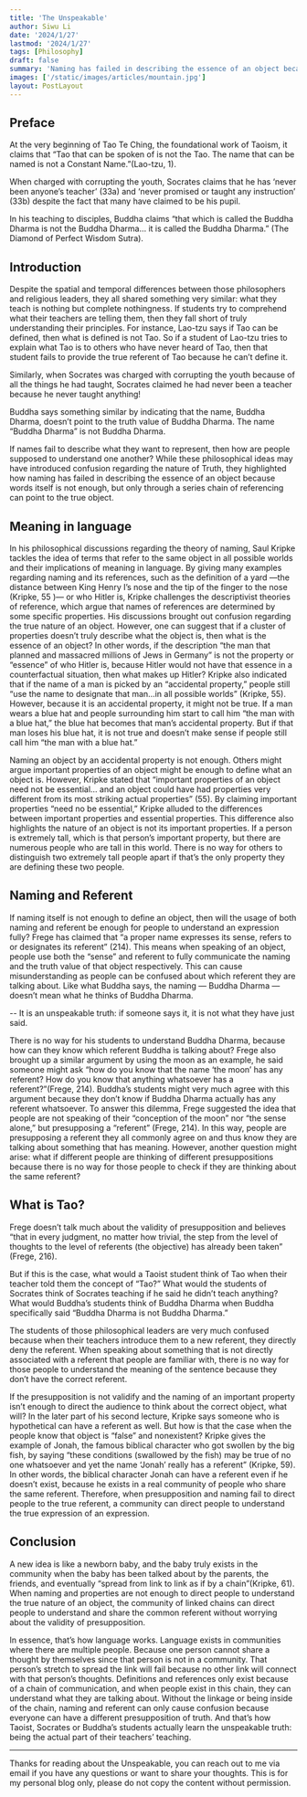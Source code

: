 ```yaml
---
title: 'The Unspeakable'
author: Siwu Li
date: '2024/1/27'
lastmod: '2024/1/27'
tags: [Philosophy]
draft: false
summary: 'Naming has failed in describing the essence of an object because words are not enough, but only through a series chain of referencing can point to the true object'
images: ['/static/images/articles/mountain.jpg']
layout: PostLayout
---
```


## Preface

At the very beginning of Tao Te Ching, the foundational work of Taoism, it claims that “Tao that can be spoken of is not the Tao. The name that can be named is not a Constant Name.”(Lao-tzu, 1).

When charged with corrupting the youth, Socrates claims that he has ‘never been anyone’s teacher’ (33a) and ‘never promised or taught any instruction’ (33b) despite the fact that many have claimed to be his pupil.

In his teaching to disciples, Buddha claims “that which is called the Buddha Dharma is not the Buddha Dharma… it is called the Buddha Dharma.” (The Diamond of Perfect Wisdom Sutra).

## Introduction

Despite the spatial and temporal differences between those philosophers and religious leaders, they all shared something very similar: what they teach is nothing but complete nothingness. If students try to comprehend what their teachers are telling them, then they fall short of truly understanding their principles. For instance, Lao-tzu says if Tao can be defined, then what is defined is not Tao. So if a student of Lao-tzu tries to explain what Tao is to others who have never heard of Tao, then that student fails to provide the true referent of Tao because he can’t define it.

Similarly, when Socrates was charged with corrupting the youth because of all the things he had taught, Socrates claimed he had never been a teacher because he never taught anything!

Buddha says something similar by indicating that the name, Buddha Dharma, doesn’t point to the truth value of Buddha Dharma. The name “Buddha Dharma” is not Buddha Dharma.

If names fail to describe what they want to represent, then how are people supposed to understand one another? While these philosophical ideas may have introduced confusion regarding the nature of Truth, they highlighted how naming has failed in describing the essence of an object because words itself is not enough, but only through a series chain of referencing can point to the true object.

## Meaning in language

In his philosophical discussions regarding the theory of naming, Saul Kripke tackles the idea of terms that refer to the same object in all possible worlds and their implications of meaning in language. By giving many examples regarding naming and its references, such as the definition of a yard —the distance between King Henry I’s nose and the tip of the finger to the nose (Kripke, 55 )— or who Hitler is, Kripke challenges the descriptivist theories of reference, which argue that names of references are determined by some specific properties. His discussions brought out confusion regarding the true nature of an object. However, one can suggest that if a cluster of properties doesn’t truly describe what the object is, then what is the essence of an object? In other words, if the description “the man that planned and massacred millions of Jews in Germany” is not the property or “essence” of who Hitler is, because Hitler would not have that essence in a counterfactual situation, then what makes up Hitler? Kripke also indicated that if the name of a man is picked by an “accidental property,” people still “use the name to designate that man…in all possible worlds” (Kripke, 55). However, because it is an accidental property, it might not be true. If a man wears a blue hat and people surrounding him start to call him “the man with a blue hat,” the blue hat becomes that man’s accidental property. But if that man loses his blue hat, it is not true and doesn’t make sense if people still call him “the man with a blue hat.”

Naming an object by an accidental property is not enough. Others might argue important properties of an object might be enough to define what an object is. However, Kripke stated that “important properties of an object need not be essential… and an object could have had properties very different from its most striking actual properties” (55). By claiming important properties “need no be essential,” Kripke alluded to the differences between important properties and essential properties. This difference also highlights the nature of an object is not its important properties. If a person is extremely tall, which is that person’s important property, but there are numerous people who are tall in this world. There is no way for others to distinguish two extremely tall people apart if that’s the only property they are defining these two people.

## Naming and Referent

If naming itself is not enough to define an object, then will the usage of both naming and referent be enough for people to understand an expression fully? Frege has claimed that “a proper name expresses its sense, refers to or designates its referent” (214). This means when speaking of an object, people use both the “sense” and referent to fully communicate the naming and the truth value of that object respectively. This can cause misunderstanding as people can be confused about which referent they are talking about. Like what Buddha says, the naming — Buddha Dharma — doesn’t mean what he thinks of Buddha Dharma.

-- It is an unspeakable truth: if someone says it, it is not what they have just said.

There is no way for his students to understand Buddha Dharma, because how can they know which referent Buddha is talking about? Frege also brought up a similar argument by using the moon as an example, he said someone might ask “how do you know that the name ‘the moon’ has any referent? How do you know that anything whatsoever has a referent?”(Frege, 214). Buddha’s students might very much agree with this argument because they don’t know if Buddha Dharma actually has any referent whatsoever. To answer this dilemma, Frege suggested the idea that people are not speaking of their “conception of the moon” nor “the sense alone,” but presupposing a “referent” (Frege, 214). In this way, people are presupposing a referent they all commonly agree on and thus know they are talking about something that has meaning. However, another question might arise: what if different people are thinking of different presuppositions because there is no way for those people to check if they are thinking about the same referent?

## What is Tao?

Frege doesn’t talk much about the validity of presupposition and believes “that in every judgment, no matter how trivial, the step from the level of thoughts to the level of referents (the objective) has already been taken” (Frege, 216).

But if this is the case, what would a Taoist student think of Tao when their teacher told them the concept of “Tao?” What would the students of Socrates think of Socrates teaching if he said he didn’t teach anything? What would Buddha’s students think of Buddha Dharma when Buddha specifically said “Buddha Dharma is not Buddha Dharma.”

The students of those philosophical leaders are very much confused because when their teachers introduce them to a new referent, they directly deny the referent. When speaking about something that is not directly associated with a referent that people are familiar with, there is no way for those people to understand the meaning of the sentence because they don’t have the correct referent.

If the presupposition is not validify and the naming of an important property isn’t enough to direct the audience to think about the correct object, what will? In the later part of his second lecture, Kripke says someone who is hypothetical can have a referent as well. But how is that the case when the people know that object is “false” and nonexistent? Kripke gives the example of Jonah, the famous biblical character who got swollen by the big fish, by saying “these conditions (swallowed by the fish) may be true of no one whatsoever and yet the name ‘Jonah’ really has a referent” (Kripke, 59). In other words, the biblical character Jonah can have a referent even if he doesn’t exist, because he exists in a real community of people who share the same referent. Therefore, when presupposition and naming fail to direct people to the true referent, a community can direct people to understand the true expression of an expression.

## Conclusion

A new idea is like a newborn baby, and the baby truly exists in the community when the baby has been talked about by the parents, the friends, and eventually “spread from link to link as if by a chain”(Kripke, 61). When naming and properties are not enough to direct people to understand the true nature of an object, the community of linked chains can direct people to understand and share the common referent without worrying about the validity of presupposition.

In essence, that’s how language works. Language exists in communities where there are multiple people. Because one person cannot share a thought by themselves since that person is not in a community. That person’s stretch to spread the link will fail because no other link will connect with that person’s thoughts. Definitions and references only exist because of a chain of communication, and when people exist in this chain, they can understand what they are talking about. Without the linkage or being inside of the chain, naming and referent can only cause confusion because everyone can have a different presupposition of truth. And that’s how Taoist, Socrates or Buddha’s students actually learn the unspeakable truth: being the actual part of their teachers’ teaching.

---

Thanks for reading about the Unspeakable, you can reach out to me via email if you have any questions or want to share your thoughts. This is for my personal blog only, please do not copy the content without permission.

